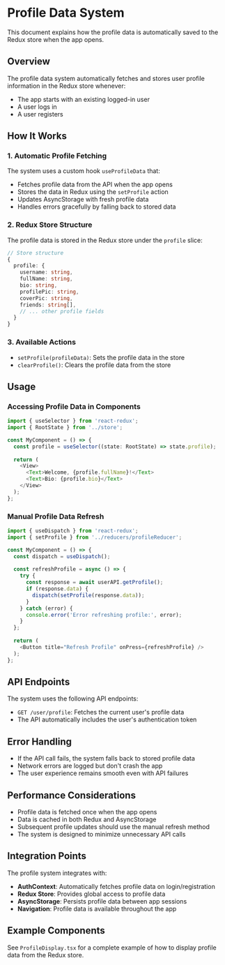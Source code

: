 # Profile Data System

This document explains how the profile data is automatically saved to the Redux store when the app opens.

## Overview

The profile data system automatically fetches and stores user profile information in the Redux store whenever:
- The app starts with an existing logged-in user
- A user logs in
- A user registers

## How It Works

### 1. Automatic Profile Fetching

The system uses a custom hook `useProfileData` that:
- Fetches profile data from the API when the app opens
- Stores the data in Redux using the `setProfile` action
- Updates AsyncStorage with fresh profile data
- Handles errors gracefully by falling back to stored data

### 2. Redux Store Structure

The profile data is stored in the Redux store under the `profile` slice:

```typescript
// Store structure
{
  profile: {
    username: string,
    fullName: string,
    bio: string,
    profilePic: string,
    coverPic: string,
    friends: string[],
    // ... other profile fields
  }
}
```

### 3. Available Actions

- `setProfile(profileData)`: Sets the profile data in the store
- `clearProfile()`: Clears the profile data from the store

## Usage

### Accessing Profile Data in Components

```typescript
import { useSelector } from 'react-redux';
import { RootState } from '../store';

const MyComponent = () => {
  const profile = useSelector((state: RootState) => state.profile);
  
  return (
    <View>
      <Text>Welcome, {profile.fullName}!</Text>
      <Text>Bio: {profile.bio}</Text>
    </View>
  );
};
```

### Manual Profile Data Refresh

```typescript
import { useDispatch } from 'react-redux';
import { setProfile } from '../reducers/profileReducer';

const MyComponent = () => {
  const dispatch = useDispatch();
  
  const refreshProfile = async () => {
    try {
      const response = await userAPI.getProfile();
      if (response.data) {
        dispatch(setProfile(response.data));
      }
    } catch (error) {
      console.error('Error refreshing profile:', error);
    }
  };
  
  return (
    <Button title="Refresh Profile" onPress={refreshProfile} />
  );
};
```

## API Endpoints

The system uses the following API endpoints:

- `GET /user/profile`: Fetches the current user's profile data
- The API automatically includes the user's authentication token

## Error Handling

- If the API call fails, the system falls back to stored profile data
- Network errors are logged but don't crash the app
- The user experience remains smooth even with API failures

## Performance Considerations

- Profile data is fetched once when the app opens
- Data is cached in both Redux and AsyncStorage
- Subsequent profile updates should use the manual refresh method
- The system is designed to minimize unnecessary API calls

## Integration Points

The profile system integrates with:
- **AuthContext**: Automatically fetches profile data on login/registration
- **Redux Store**: Provides global access to profile data
- **AsyncStorage**: Persists profile data between app sessions
- **Navigation**: Profile data is available throughout the app

## Example Components

See `ProfileDisplay.tsx` for a complete example of how to display profile data from the Redux store.
